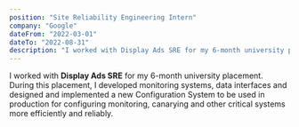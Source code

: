 ```yaml
---
position: "Site Reliability Engineering Intern"
company: "Google"
dateFrom: "2022-03-01"
dateTo: "2022-08-31"
description: "I worked with Display Ads SRE for my 6-month university placement. During this placement, I developed monitoring systems, data interfaces and designed and implemented a new Configuration System to be used in production for configuring monitoring, canarying and other critical systems more efficiently and reliably."
---
```


I worked with **Display Ads SRE** for my 6-month university placement. During this placement, I developed monitoring systems, data interfaces and designed and implemented a new Configuration System to be used in production for configuring monitoring, canarying and other critical systems more efficiently and reliably.
